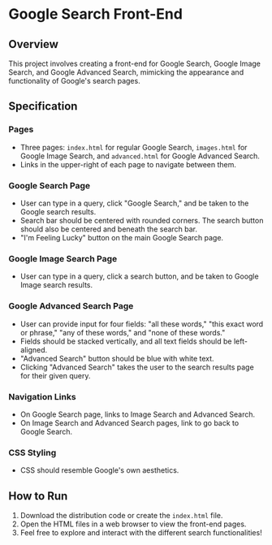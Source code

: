 # Google Search Front-End

## Overview

This project involves creating a front-end for Google Search, Google Image Search, and Google Advanced Search, mimicking the appearance and functionality of Google's search pages.

## Specification

### Pages

- Three pages: `index.html` for regular Google Search, `images.html` for Google Image Search, and `advanced.html` for Google Advanced Search.
- Links in the upper-right of each page to navigate between them.

### Google Search Page

- User can type in a query, click "Google Search," and be taken to the Google search results.
- Search bar should be centered with rounded corners. The search button should also be centered and beneath the search bar.
- "I'm Feeling Lucky" button on the main Google Search page.

### Google Image Search Page

- User can type in a query, click a search button, and be taken to Google Image search results.

### Google Advanced Search Page

- User can provide input for four fields: "all these words," "this exact word or phrase," "any of these words," and "none of these words."
- Fields should be stacked vertically, and all text fields should be left-aligned.
- "Advanced Search" button should be blue with white text.
- Clicking "Advanced Search" takes the user to the search results page for their given query.

### Navigation Links

- On Google Search page, links to Image Search and Advanced Search.
- On Image Search and Advanced Search pages, link to go back to Google Search.

### CSS Styling

- CSS should resemble Google's own aesthetics.

## How to Run

1. Download the distribution code or create the `index.html` file.
2. Open the HTML files in a web browser to view the front-end pages.
3. Feel free to explore and interact with the different search functionalities!
